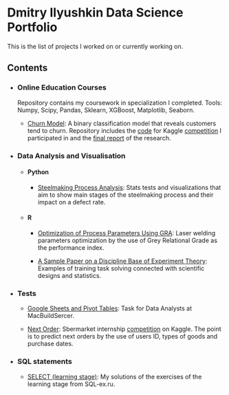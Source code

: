 # Dmitry Ilyushkin Data Science Portfolio

This is the list of projects I worked on or currently working on. 

## Contents

- ### Online Education Courses

  Repository contains my coursework in specialization I completed. Tools: Numpy, Scipy, Pandas, Sklearn, XGBoost, Matplotlib, Seaborn.

  - [Churn Model](https://github.com/kennythecanary/data-science-portfolio/blob/main/coursera/churn_prediction): A binary classification model that reveals customers tend to churn. Repository includes the [code](https://github.com/kennythecanary/data-science-portfolio/blob/main/coursera/churn_prediction/churn_kaggle_prediction.ipynb) for Kaggle [competition](https://www.kaggle.com/c/telecom-clients-prediction2) I participated in and the [final report](https://github.com/kennythecanary/data-science-portfolio/blob/main/coursera/churn_prediction/churn_final_report.ipynb) of the research.

- ### Data Analysis and Visualisation

  - #### Python

    - [Steelmaking Process Analysis](https://github.com/kennythecanary/data-science-portfolio/blob/main/data_visualization/steelmaking/steelmaking_viz.ipynb): Stats tests and visualizations that aim to show main stages of the steelmaking process and their impact on a defect rate.  

  - #### R
  
    - [Optimization of Process Parameters Using GRA](https://rpubs.com/kennythecanary/gra_laser_welding): Laser welding parameters optimization by the use of Grey Relational Grade as the performance index.
    
    - [A Sample Paper on a Discipline Base of Experiment Theory](https://rpubs.com/kennythecanary/uksim_paper): Examples of training task solving connected with scientific designs and statistics.

- ### Tests

  - [Google Sheets and Pivot Tables](https://github.com/kennythecanary/data-science-portfolio/blob/main/test/macbuildserver/data_analyst_test.ipynb): Task for Data Analysts at MacBuildSercer.
  
  - [Next Order](https://github.com/kennythecanary/data-science-portfolio/blob/main/test/sbermarket/next_order.ipynb): Sbermarket internship [сompetition](https://www.kaggle.com/c/sbermarket-internship-competition/) on Kaggle. The point is to predict next orders by the use of users ID, types of goods and purchase dates. 

- ### SQL statements

  - [SELECT (learning stage)](https://github.com/kennythecanary/data-science-portfolio/blob/main/SQL_exercises/learning_stage): My solutions of the exercises of the learning stage from SQL-ex.ru. 
